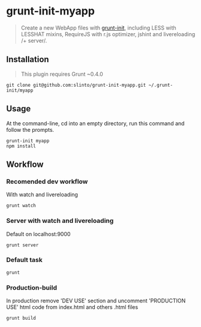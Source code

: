 # grunt-init-myapp

> Create a new WebApp files with [grunt-init][], including LESS with LESSHAT mixins, RequireJS with r.js optimizer, jshint and livereloading /+ server/.

[grunt-init]: http://gruntjs.com/project-scaffolding

## Installation
> This plugin requires Grunt ~0.4.0
```
git clone git@github.com:slinto/grunt-init-myapp.git ~/.grunt-init/myapp
```

## Usage

At the command-line, cd into an empty directory, run this command and follow the prompts.

```
grunt-init myapp
npm install
```

## Workflow

### Recomended dev workflow
With watch and livereloading
```
grunt watch
```

### Server with watch and livereloading
Default on localhost:9000
```
grunt server
```

### Default task
```
grunt
```

### Production-build
In production remove 'DEV USE' section and uncomment 'PRODUCTION USE' html code from index.html and others .html files
```
grunt build
```